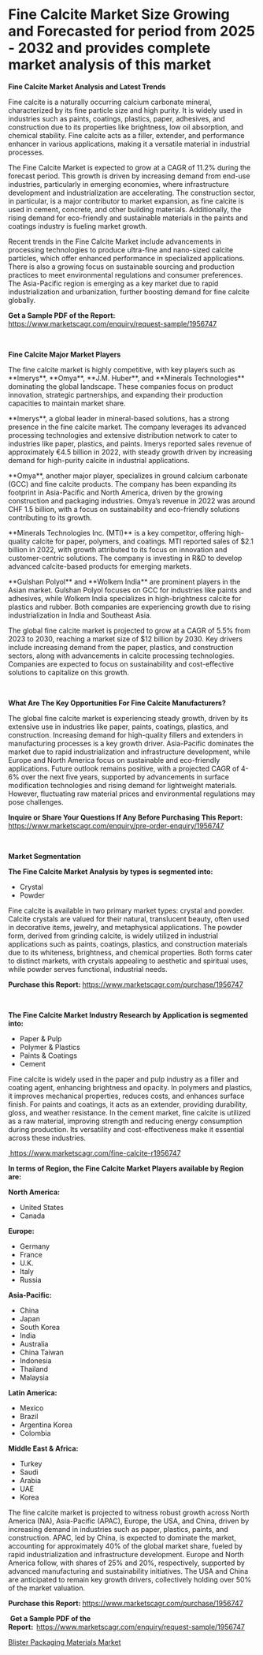 <p><h1>Fine Calcite Market Size Growing and Forecasted for period from 2025 - 2032 and provides complete market analysis of this market</h1></p><p><strong>Fine Calcite Market Analysis and Latest Trends</strong></p>
<p><p>Fine calcite is a naturally occurring calcium carbonate mineral, characterized by its fine particle size and high purity. It is widely used in industries such as paints, coatings, plastics, paper, adhesives, and construction due to its properties like brightness, low oil absorption, and chemical stability. Fine calcite acts as a filler, extender, and performance enhancer in various applications, making it a versatile material in industrial processes.</p><p>The Fine Calcite Market is expected to grow at a CAGR of 11.2% during the forecast period. This growth is driven by increasing demand from end-use industries, particularly in emerging economies, where infrastructure development and industrialization are accelerating. The construction sector, in particular, is a major contributor to market expansion, as fine calcite is used in cement, concrete, and other building materials. Additionally, the rising demand for eco-friendly and sustainable materials in the paints and coatings industry is fueling market growth.</p><p>Recent trends in the Fine Calcite Market include advancements in processing technologies to produce ultra-fine and nano-sized calcite particles, which offer enhanced performance in specialized applications. There is also a growing focus on sustainable sourcing and production practices to meet environmental regulations and consumer preferences. The Asia-Pacific region is emerging as a key market due to rapid industrialization and urbanization, further boosting demand for fine calcite globally.</p></p>
<p><strong>Get a Sample PDF of the Report:&nbsp;</strong> <a href="https://www.marketscagr.com/enquiry/request-sample/1956747?utm_campaign=1995&utm_medium=2&utm_source=Github&utm_content=ia&utm_term=25012025&utm_id=fine-calcite">https://www.marketscagr.com/enquiry/request-sample/1956747</a></p>
<p>&nbsp;</p>
<p><strong>Fine Calcite Major Market Players</strong></p>
<p><p>The fine calcite market is highly competitive, with key players such as **Imerys**, **Omya**, **J.M. Huber**, and **Minerals Technologies** dominating the global landscape. These companies focus on product innovation, strategic partnerships, and expanding their production capacities to maintain market share.</p><p>**Imerys**, a global leader in mineral-based solutions, has a strong presence in the fine calcite market. The company leverages its advanced processing technologies and extensive distribution network to cater to industries like paper, plastics, and paints. Imerys reported sales revenue of approximately €4.5 billion in 2022, with steady growth driven by increasing demand for high-purity calcite in industrial applications.</p><p>**Omya**, another major player, specializes in ground calcium carbonate (GCC) and fine calcite products. The company has been expanding its footprint in Asia-Pacific and North America, driven by the growing construction and packaging industries. Omya’s revenue in 2022 was around CHF 1.5 billion, with a focus on sustainability and eco-friendly solutions contributing to its growth.</p><p>**Minerals Technologies Inc. (MTI)** is a key competitor, offering high-quality calcite for paper, polymers, and coatings. MTI reported sales of $2.1 billion in 2022, with growth attributed to its focus on innovation and customer-centric solutions. The company is investing in R&D to develop advanced calcite-based products for emerging markets.</p><p>**Gulshan Polyol** and **Wolkem India** are prominent players in the Asian market. Gulshan Polyol focuses on GCC for industries like paints and adhesives, while Wolkem India specializes in high-brightness calcite for plastics and rubber. Both companies are experiencing growth due to rising industrialization in India and Southeast Asia.</p><p>The global fine calcite market is projected to grow at a CAGR of 5.5% from 2023 to 2030, reaching a market size of $12 billion by 2030. Key drivers include increasing demand from the paper, plastics, and construction sectors, along with advancements in calcite processing technologies. Companies are expected to focus on sustainability and cost-effective solutions to capitalize on this growth.</p></p>
<p>&nbsp;</p>
<p><strong>What Are The Key Opportunities For Fine Calcite Manufacturers?</strong></p>
<p><p>The global fine calcite market is experiencing steady growth, driven by its extensive use in industries like paper, paints, coatings, plastics, and construction. Increasing demand for high-quality fillers and extenders in manufacturing processes is a key growth driver. Asia-Pacific dominates the market due to rapid industrialization and infrastructure development, while Europe and North America focus on sustainable and eco-friendly applications. Future outlook remains positive, with a projected CAGR of 4-6% over the next five years, supported by advancements in surface modification technologies and rising demand for lightweight materials. However, fluctuating raw material prices and environmental regulations may pose challenges.</p></p>
<p><strong>Inquire or Share Your Questions If Any Before Purchasing This Report:</strong> <a href="https://www.marketscagr.com/enquiry/pre-order-enquiry/1956747?utm_campaign=1995&utm_medium=2&utm_source=Github&utm_content=ia&utm_term=25012025&utm_id=fine-calcite">https://www.marketscagr.com/enquiry/pre-order-enquiry/1956747</a></p>
<p>&nbsp;</p>
<p><strong>Market Segmentation</strong></p>
<p><strong>The Fine Calcite Market Analysis by types is segmented into:</strong></p>
<p><ul><li>Crystal</li><li>Powder</li></ul></p>
<p><p>Fine calcite is available in two primary market types: crystal and powder. Calcite crystals are valued for their natural, translucent beauty, often used in decorative items, jewelry, and metaphysical applications. The powder form, derived from grinding calcite, is widely utilized in industrial applications such as paints, coatings, plastics, and construction materials due to its whiteness, brightness, and chemical properties. Both forms cater to distinct markets, with crystals appealing to aesthetic and spiritual uses, while powder serves functional, industrial needs.</p></p>
<p><strong>Purchase this Report:&nbsp;</strong><a href="https://www.marketscagr.com/purchase/1956747?utm_campaign=1995&utm_medium=2&utm_source=Github&utm_content=ia&utm_term=25012025&utm_id=fine-calcite">https://www.marketscagr.com/purchase/1956747</a></p>
<p>&nbsp;</p>
<p><strong>The Fine Calcite Market Industry Research by Application is segmented into:</strong></p>
<p><ul><li>Paper & Pulp</li><li>Polymer & Plastics</li><li>Paints & Coatings</li><li>Cement</li></ul></p>
<p><p>Fine calcite is widely used in the paper and pulp industry as a filler and coating agent, enhancing brightness and opacity. In polymers and plastics, it improves mechanical properties, reduces costs, and enhances surface finish. For paints and coatings, it acts as an extender, providing durability, gloss, and weather resistance. In the cement market, fine calcite is utilized as a raw material, improving strength and reducing energy consumption during production. Its versatility and cost-effectiveness make it essential across these industries.</p></p>
<p><a href="https://www.marketscagr.com/fine-calcite-r1956747?utm_campaign=1995&utm_medium=2&utm_source=Github&utm_content=ia&utm_term=25012025&utm_id=fine-calcite">&nbsp;https://www.marketscagr.com/fine-calcite-r1956747</a></p>
<p><strong>In terms of Region, the Fine Calcite Market Players available by Region are:</strong></p>
<p>
    <p> <strong> North America: </strong>
        <ul>
            <li>United States</li>
            <li>Canada</li>
        </ul>
        </p> 
    <p> <strong> Europe: </strong>
        <ul>
            <li>Germany</li>
            <li>France</li>
            <li>U.K.</li>
            <li>Italy</li>
            <li>Russia</li>
        </ul>
        </p> 
    <p> <strong> Asia-Pacific: </strong>
        <ul>
            <li>China</li>
            <li>Japan</li>
            <li>South Korea</li>
            <li>India</li>
            <li>Australia</li>
            <li>China Taiwan</li>
            <li>Indonesia</li>
            <li>Thailand</li>
            <li>Malaysia</li>
        </ul>
        </p> 
    <p> <strong> Latin America: </strong>
        <ul>
            <li>Mexico</li>
            <li>Brazil</li>
            <li>Argentina Korea</li>
            <li>Colombia</li>
        </ul>
        </p> 
    <p> <strong> Middle East & Africa: </strong>
        <ul>
            <li>Turkey</li>
            <li>Saudi</li>
            <li>Arabia</li>
            <li>UAE</li>
            <li>Korea</li>
        </ul>
    </p>
    </p>
<p><p>The fine calcite market is projected to witness robust growth across North America (NA), Asia-Pacific (APAC), Europe, the USA, and China, driven by increasing demand in industries such as paper, plastics, paints, and construction. APAC, led by China, is expected to dominate the market, accounting for approximately 40% of the global market share, fueled by rapid industrialization and infrastructure development. Europe and North America follow, with shares of 25% and 20%, respectively, supported by advanced manufacturing and sustainability initiatives. The USA and China are anticipated to remain key growth drivers, collectively holding over 50% of the market valuation.</p></p>
<p><strong>Purchase this Report: </strong><a href="https://www.marketscagr.com/purchase/1956747?utm_campaign=1995&utm_medium=2&utm_source=Github&utm_content=ia&utm_term=25012025&utm_id=fine-calcite">https://www.marketscagr.com/purchase/1956747</a></p>
<p>&nbsp;<strong>Get a Sample PDF of the Report:&nbsp;&nbsp;</strong><a href="https://www.marketscagr.com/enquiry/request-sample/1956747?utm_campaign=1995&utm_medium=2&utm_source=Github&utm_content=ia&utm_term=25012025&utm_id=fine-calcite">https://www.marketscagr.com/enquiry/request-sample/1956747</a></p>
<p><strong></strong></p>
<p><p><a href="https://github.com/ashepherd82/Market-Research-Report-List-6/blob/main/blister-packaging-materials-market.md?utm_campaign=1995&utm_medium=2&utm_source=Github&utm_content=ia&utm_term=25012025&utm_id=fine-calcite">Blister Packaging Materials Market</a></p></p>
